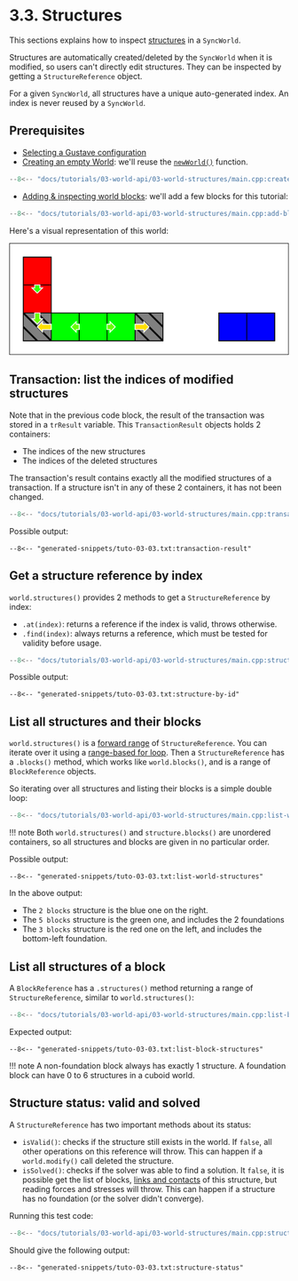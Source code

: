 # 3.3. Structures

This sections explains how to inspect [structures](../../../lexicon.md#structure) in a `SyncWorld`.

Structures are automatically created/deleted by the `SyncWorld` when it is modified, so users can't directly edit structures. They can be inspected by getting a `StructureReference` object.

For a given `SyncWorld`, all structures have a unique auto-generated index. An index is never reused by a `SyncWorld`.

## Prerequisites

- [Selecting a Gustave configuration](../../01-getting-started/index.md)
- [Creating an empty World](../01-creating-world/index.md): we'll reuse the [`newWorld()`](../01-creating-world/index.md#configuring-a-world) function.

```c++
--8<-- "docs/tutorials/03-world-api/03-world-structures/main.cpp:create-world"
```

- [Adding & inspecting world blocks](../02-world-blocks/index.md): we'll add a few blocks for this tutorial:

```c++
--8<-- "docs/tutorials/03-world-api/03-world-structures/main.cpp:add-blocks"
```

Here's a visual representation of this world:

![](world.svg)

## Transaction: list the indices of modified structures

Note that in the previous code block, the result of the transaction was stored in a `trResult` variable. This `TransactionResult` objects holds 2 containers:

- The indices of the new structures
- The indices of the deleted structures

The transaction's result contains exactly all the modified structures of a transaction. If a structure isn't in any of these 2 containers, it has not been changed.

```c++
--8<-- "docs/tutorials/03-world-api/03-world-structures/main.cpp:transaction-result"
```

Possible output:

```
--8<-- "generated-snippets/tuto-03-03.txt:transaction-result"
```

## Get a structure reference by index

`world.structures()` provides 2 methods to get a `StructureReference` by index:

- `.at(index)`: returns a reference if the index is valid, throws otherwise.
- `.find(index)`: always returns a reference, which must be tested for validity before usage.

```c++
--8<-- "docs/tutorials/03-world-api/03-world-structures/main.cpp:structure-by-id"
```

Possible output:

```
--8<-- "generated-snippets/tuto-03-03.txt:structure-by-id"
```

## List all structures and their blocks

`world.structures()` is a [forward range](https://en.cppreference.com/w/cpp/ranges/forward_range) of `StructureReference`. You can iterate over it using a [range-based for loop](https://en.cppreference.com/w/cpp/language/range-for). Then a `StructureReference` has a `.blocks()` method, which works like `world.blocks()`, and is a range of `BlockReference` objects.

So iterating over all structures and listing their blocks is a simple double loop:

```c++
--8<-- "docs/tutorials/03-world-api/03-world-structures/main.cpp:list-world-structures"
```

!!! note
    Both `world.structures()` and `structure.blocks()` are unordered containers, so all structures and blocks are given in no particular order.

Possible output:

```
--8<-- "generated-snippets/tuto-03-03.txt:list-world-structures"
```

In the above output:

- The `2 blocks` structure is the blue one on the right.
- The `5 blocks` structure is the green one, and includes the 2 foundations
- The `3 blocks` structure is the red one on the left, and includes the bottom-left foundation.

## List all structures of a block

A `BlockReference` has a `.structures()` method returning a range of `StructureReference`, similar to `world.structures()`:

```c++
--8<-- "docs/tutorials/03-world-api/03-world-structures/main.cpp:list-block-structures"
```

Expected output:

```
--8<-- "generated-snippets/tuto-03-03.txt:list-block-structures"
```

!!! note
    A non-foundation block always has exactly 1 structure. A foundation block can have 0 to 6 structures in a cuboid world.

## Structure status: valid and solved

A `StructureReference` has two important methods about its status:

- `isValid()`: checks if the structure still exists in the world. If `false`, all other operations on this reference will throw. This can happen if a `world.modify()` call deleted the structure.
- `isSolved()`: checks if the solver was able to find a solution. It `false`, it is possible get the list of blocks, [links and contacts](../../../lexicon.md#links-and-contacts) of this structure, but reading forces and stresses will throw. This can happen if a structure has no foundation (or the solver didn't converge).

Running this test code:

```c++
--8<-- "docs/tutorials/03-world-api/03-world-structures/main.cpp:structure-status"
```

Should give the following output:

```
--8<-- "generated-snippets/tuto-03-03.txt:structure-status"
```
